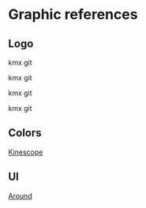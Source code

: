 # Graphic references

## Logo

<p>
  <div class="kmxgit-logo-lg">
    <span><i class="fa fa-square"></i></span> kmx git
  </div>
</p>
<p>
  <div class="kmxgit-logo-light-lg">
    <span><i class="fa fa-square"></i></span> kmx git
  </div>
</p>
<p>
  <div class="kmxgit-logo">
    <span><i class="fa fa-square"></i></span> kmx git
  </div>
</p>
<p>
  <div class="kmxgit-logo-light">
    <span><i class="fa fa-square"></i></span> kmx git
  </div>
</p>

## Colors

[Kinescope](https://www.behance.net/gallery/130195095/Kinescope-Brand-Identity-Website)

## UI

[Around](https://themes.getbootstrap.com/preview/?theme_id=50603)

